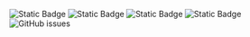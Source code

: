![Static Badge](https://img.shields.io/badge/blacklists-61-000000) ![Static Badge](https://img.shields.io/badge/blacklisted-2914038-cc0000) ![Static Badge](https://img.shields.io/badge/whitelisted-2253-00CC00) ![Static Badge](https://img.shields.io/badge/streaming_blacklist-28107-000000) ![GitHub issues](https://img.shields.io/github/issues/fabriziosalmi/blacklists)
